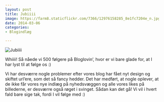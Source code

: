 ```yaml
---
layout: post
title: Jubiiii
image: https://farm8.staticflickr.com/7366/12976158285_8e1fc7204e_n.jpg
date: 2014-03-06
categories:
- Blogindlæg

---
```


![Jubiiii](https://farm8.staticflickr.com/7366/12976158285_8e1fc7204e_z.jpg)









Whiiii! Så nåede vi 500 følgere på Bloglovin’, hvor er vi bare glade for, at I har lyst til at følge os :)

Vi har desværre nogle problemer efter vores blog har fået nyt design og skiftet url’ere, som det så fancy hedder. Det har medført, at nogle oplever, at de ikke får vores nye indlæg på nyhedsvæggen og alle vores likes på billederne, er desværre også røget i svinget. Sådan kan det gå! Vi vil i hvert fald bare sige tak, fordi I vil følge med :)